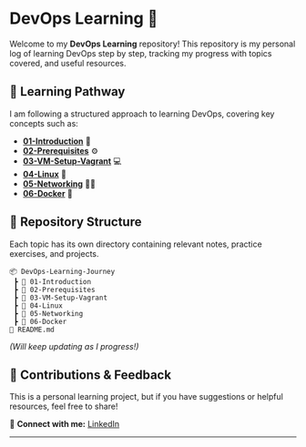 # DevOps Learning 🚀  

Welcome to my **DevOps Learning** repository! This repository is my personal log of learning DevOps step by step, tracking my progress with topics covered, and useful resources.  

## 📖 Learning Pathway  
I am following a structured approach to learning DevOps, covering key concepts such as:  
- [**01-Introduction**](./01-Introduction/) 📄
- [**02-Prerequisites**](./02-Prerequisites/) ⚙️
- [**03-VM-Setup-Vagrant**](./03-VM-Setup-Vagrant/) 💻  
- [**04-Linux**](./04-Linux/) 🐧  
- [**05-Networking**](./05-Networking/) ⛓️‍💥  
- [**06-Docker**](./06-Docker/) 🐳 

## 📂 Repository Structure  
Each topic has its own directory containing relevant notes, practice exercises, and projects.
```
📦 DevOps-Learning-Journey  
 ┣ 📂 01-Introduction
 ┣ 📂 02-Prerequisites
 ┣ 📂 03-VM-Setup-Vagrant
 ┣ 📂 04-Linux
 ┣ 📂 05-Networking
 ┣ 📂 06-Docker
📜 README.md  
```

_(Will keep updating as I progress!)_  

## 📢 Contributions & Feedback  
This is a personal learning project, but if you have suggestions or helpful resources, feel free to share!  

📧 **Connect with me:** [LinkedIn](https://www.linkedin.com/in/pknatic/)  

---

